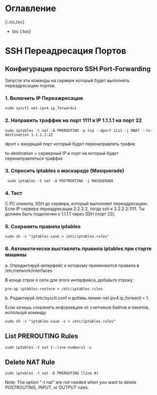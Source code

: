 # Оглавление
{:.no_toc}

* toc
{:toc}

# SSH Переадресация Портов

## Конфигурация простого SSH Port-Forwarding

Запусти эти команды на сервере который будет выполнять переадресацию портов.

### 1. Включить IP Переажресация

	sudo sysctl net.ipv4.ip_forward=1
    
### 2. Направить траффик на порт 1111 к IP 1.1.1.1 на порт 22

	sudo iptables -t nat -A PREROUTING -p tcp --dport 1111 -j DNAT --to-destination 1.1.1.1:22
    
dport = входящий порт который будет перенаправлять трафик

to-destination = серверный IP и порт на который будет перенаправляться траффик

### 3. Спросить iptables о маскараде (Masquerade)

	 sudo iptables -t nat -A POSTROUTING -j MASQUERADE
     
### 4. Тест

С PC клиента, SSH до сервера, который выполняет переадресацию.  Если IP сервера переадресации 2.2.2.2, тогда ssh к 2.2.2.2:1111. Ты должен быть подключен к 1.1.1.1 через SSH (порт 22).

### 5. Сохранить правила iptables

	sudo sh -c "iptables-save > /etc/iptables.rules"
    
### 6. Автоматически выставлять правила iptables при старте машины

a. Отредактируй интерфейс к которому применяются правила в /etc/network/interfaces

В конце строк о сети для этого интерфейса, добавьте строку:

	pre-up iptables-restore < /etc/iptables.rules
    
b. Редактируй /etc/sysctl.conf и добавь линию net.ipv4.ip_forward = 1.

Если хочешь сохранить информацию от счетчиков байтов и пакетов, используй команду:
	
    sudo sh -c "iptables-save -c > /etc/iptables.rules"
    
## List PREROUTING Rules

	sudo iptables -t nat {--line-numbers} -L
    
## Delete NAT Rule

	sudo iptables -t nat -D PREROUTING [line #]
    
Note: The option "-t nat" are not needed when you want to delete POSTROUTING, INPUT, or OUTPUT rules.
